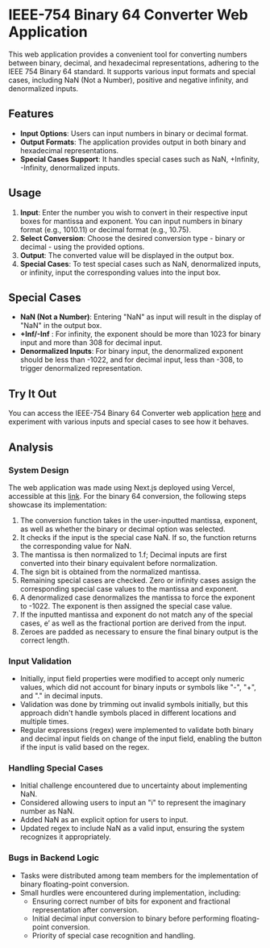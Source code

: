 # IEEE-754 Binary 64 Converter Web Application

This web application provides a convenient tool for converting numbers between binary, decimal, and hexadecimal representations, adhering to the IEEE 754 Binary 64 standard. It supports various input formats and special cases, including NaN (Not a Number), positive and negative infinity, and denormalized inputs.

## Features

- **Input Options**: Users can input numbers in binary or decimal format.
- **Output Formats**: The application provides output in both binary and hexadecimal representations.
- **Special Cases Support**: It handles special cases such as NaN, +Infinity, -Infinity, denormalized inputs.
  
## Usage

1. **Input**: Enter the number you wish to convert in their respective input boxes for mantissa and exponent. You can input numbers in binary format (e.g., 1010.11) or decimal format (e.g., 10.75).
2. **Select Conversion**: Choose the desired conversion type - binary or decimal - using the provided options.
3. **Output**: The converted value will be displayed in the output box.
4. **Special Cases**: To test special cases such as NaN, denormalized inputs, or infinity, input the corresponding values into the input box.

## Special Cases

- **NaN (Not a Number)**: Entering "NaN" as input will result in the display of "NaN" in the output box.
- **+Inf/-Inf** : For infinity, the exponent should be more than 1023 for binary input and more than 308 for decimal input.
- **Denormalized Inputs**: For binary input, the denormalized exponent should be less than -1022, and for decimal input, less than -308, to trigger denormalized representation.

## Try It Out

You can access the IEEE-754 Binary 64 Converter web application [here](https://csarch2-simulation-proj.vercel.app) and experiment with various inputs and special cases to see how it behaves.

## Analysis

### System Design

The web application was made using Next.js deployed using Vercel, accessible at this [link](https://csarch2-simulation-proj.vercel.app). For the binary 64 conversion, the following steps showcase its implementation:

1. The conversion function takes in the user-inputted mantissa, exponent, as well as whether the binary or decimal option was selected.
2. It checks if the input is the special case NaN. If so, the function returns the corresponding value for NaN.
3. The mantissa is then normalized to 1.f; Decimal inputs are first converted into their binary equivalent before normalization.
4. The sign bit is obtained from the normalized mantissa.
5. Remaining special cases are checked. Zero or infinity cases assign the corresponding special case values to the mantissa and exponent.
6. A denormalized case denormalizes the mantissa to force the exponent to -1022. The exponent is then assigned the special case value.
7. If the inputted mantissa and exponent do not match any of the special cases, e’ as well as the fractional portion are derived from the input.
8. Zeroes are padded as necessary to ensure the final binary output is the correct length.

### Input Validation

- Initially, input field properties were modified to accept only numeric values, which did not account for binary inputs or symbols like "-", "+", and "." in decimal inputs.
- Validation was done by trimming out invalid symbols initially, but this approach didn't handle symbols placed in different locations and multiple times.
- Regular expressions (regex) were implemented to validate both binary and decimal input fields on change of the input field, enabling the button if the input is valid based on the regex.

### Handling Special Cases

- Initial challenge encountered due to uncertainty about implementing NaN.
- Considered allowing users to input an "i" to represent the imaginary number as NaN.
- Added NaN as an explicit option for users to input.
- Updated regex to include NaN as a valid input, ensuring the system recognizes it appropriately.

### Bugs in Backend Logic

- Tasks were distributed among team members for the implementation of binary floating-point conversion.
- Small hurdles were encountered during implementation, including:
  - Ensuring correct number of bits for exponent and fractional representation after conversion.
  - Initial decimal input conversion to binary before performing floating-point conversion.
  - Priority of special case recognition and handling.
